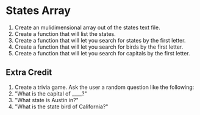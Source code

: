 # States Array

1. Create an mulidimensional array out of the states text file.
2. Create a function that will list the states.
3. Create a function that will let you search for states by the first letter.
4. Create a function that will let you search for birds by the first letter.
5. Create a function that will let you search for capitals by the first letter.

## Extra Credit

1. Create a trivia game. Ask the user a random question like the following:
2. "What is the capital of ____?"
3. "What state is Austin in?"
4. "What is the state bird of California?"